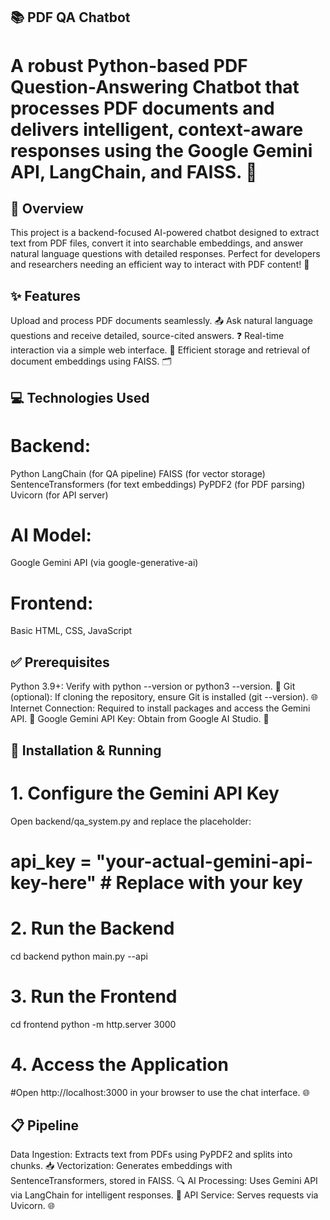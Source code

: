 ## 📚 PDF QA Chatbot
# A robust Python-based PDF Question-Answering Chatbot that processes PDF documents and delivers intelligent, context-aware responses using the Google Gemini API, LangChain, and FAISS. 🚀

## 🌟 Overview
This project is a backend-focused AI-powered chatbot designed to extract text from PDF files, convert it into searchable embeddings, and answer natural language questions with detailed responses. Perfect for developers and researchers needing an efficient way to interact with PDF content! 📖

## ✨ Features
Upload and process PDF documents seamlessly. 📤
Ask natural language questions and receive detailed, source-cited answers. ❓
Real-time interaction via a simple web interface. 💬
Efficient storage and retrieval of document embeddings using FAISS. 🗂️

## 💻 Technologies Used
# Backend:
  Python
  LangChain (for QA pipeline)
  FAISS (for vector storage)
  SentenceTransformers (for text embeddings)
  PyPDF2 (for PDF parsing)
  Uvicorn (for API server)
# AI Model: 
  Google Gemini API (via google-generative-ai)
# Frontend: 
  Basic HTML, CSS, JavaScript

## ✅ Prerequisites
  Python 3.9+: Verify with python --version or python3 --version. 🐍
  Git (optional): If cloning the repository, ensure Git is installed (git --version). 🌐
  Internet Connection: Required to install packages and access the Gemini API. 📡
  Google Gemini API Key: Obtain from Google AI Studio. 🔑

## 🚀 Installation & Running
# 1. Configure the Gemini API Key
Open backend/qa_system.py and replace the placeholder:
# api_key = "your-actual-gemini-api-key-here"  # Replace with your key

# 2. Run the Backend
  cd backend
  python main.py --api

# 3. Run the Frontend
  cd frontend
  python -m http.server 3000

# 4. Access the Application
  #Open http://localhost:3000 in your browser to use the chat interface. 🌐

## 📋 Pipeline
  Data Ingestion: Extracts text from PDFs using PyPDF2 and splits into chunks. 📥
  Vectorization: Generates embeddings with SentenceTransformers, stored in FAISS. 🔍
  AI Processing: Uses Gemini API via LangChain for intelligent responses. 🤖
  API Service: Serves requests via Uvicorn. 🌐


